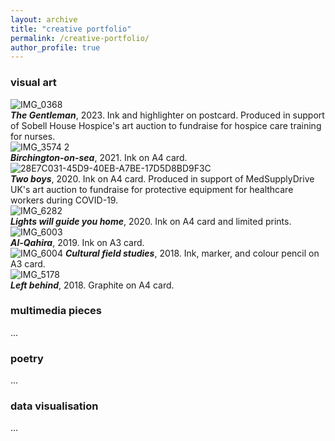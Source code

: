 ```yaml
---
layout: archive
title: "creative portfolio"
permalink: /creative-portfolio/
author_profile: true
---
```

### visual art


![IMG_0368](https://github.com/yaning-wu/yaning-wu.github.io/assets/145920710/2ac140a2-7310-4c62-a81e-ab0a40608679)
<br>
_**The Gentleman**_, 2023. Ink and highlighter on postcard. Produced in support of Sobell House Hospice's art auction to fundraise for hospice care training for nurses.
<br>
![IMG_3574 2](https://github.com/yaning-wu/yaning-wu.github.io/assets/145920710/6ffb0c0b-badd-48df-8251-0a3f893585c6)
<br>
_**Birchington-on-sea**_, 2021. Ink on A4 card. 
<br>
![28E7C031-45D9-40EB-A7BE-17D5D8BD9F3C](https://github.com/yaning-wu/yaning-wu.github.io/assets/145920710/0d42bd53-1102-4fc3-a305-2ec8fb073611)
<br>
_**Two boys**_, 2020. Ink on A4 card. Produced in support of MedSupplyDrive UK's art auction to fundraise for protective equipment for healthcare workers during COVID-19.
<br>
![IMG_6282](https://github.com/yaning-wu/yaning-wu.github.io/assets/145920710/4ed653f1-5e02-413f-9772-ab21ffbe4659)
<br>
_**Lights will guide you home**_, 2020. Ink on A4 card and limited prints.
<br>
![IMG_6003](https://github.com/yaning-wu/yaning-wu.github.io/assets/145920710/eaf3eda7-5920-4669-969c-23c9f0a33213)
<br>
_**Al-Qahira**_, 2019. Ink on A3 card.
<br>
![IMG_6004](https://github.com/yaning-wu/yaning-wu.github.io/assets/145920710/bfae9e34-df40-4796-91d3-af2fb16b6b86)
_**Cultural field studies**_, 2018. Ink, marker, and colour pencil on A3 card.
<br>
![IMG_5178](https://github.com/yaning-wu/yaning-wu.github.io/assets/145920710/58bcddc9-84a3-4789-94c1-7be334ed8ccb)
<br>
_**Left behind**_, 2018. Graphite on A4 card.

### multimedia pieces
...

### poetry
...

### data visualisation
...




